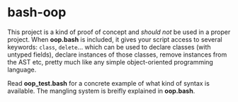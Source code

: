 
# bash-oop

This project is a kind of proof of concept and _should not_ be used in a proper
project. When __oop.bash__ is included, it gives your script access to several
keywords: `class`, `delete`… which can be used to declare classes (with untyped
fields), declare instances of those classes, remove instances from the AST etc,
pretty much like any simple object-oriented programming language.

Read __oop_test.bash__ for a concrete example of what kind of syntax is
available. The mangling system is breifly explained in __oop.bash__.
